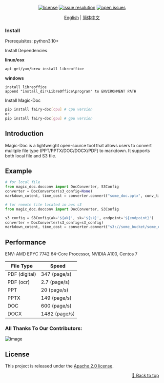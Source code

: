 
<div id="top"></div>
<div align="center">

[![license](https://img.shields.io/github/license/InternLM/magic-doc.svg)](https://github.com/InternLM/magic-doc/tree/main/LICENSE)
[![issue resolution](https://img.shields.io/github/issues-closed-raw/InternLM/magic-doc)](https://github.com/InternLM/magic-doc/issues)
[![open issues](https://img.shields.io/github/issues-raw/InternLM/magic-doc)](https://github.com/InternLM/magic-doc/issues)

[English](READMD.md) | [简体中文](README_zh-CN.md)

</div>

<div align="center">

</div>


### Install

Prerequisites: python3.10+

Install Dependencies

**linux/osx** 

```bash
apt-get/yum/brew install libreoffice
```

**windows**
```text
install libreoffice 
append "install_dir\LibreOffice\program" to ENVIRONMENT PATH
```


Install Magic-Doc


```bash
pip install fairy-doc[cpu] # cpu version
or
pip install fairy-doc[gpu] # gpu version
```



## Introduction

Magic-Doc is a lightweight open-source tool that allows users to convert mulitple file type (PPT/PPTX/DOC/DOCX/PDF) to markdown. It supports both local file and S3 file.


## Example

```python
# for local file
from magic_doc.docconv import DocConverter, S3Config
converter = DocConverter(s3_config=None)
markdown_cotent, time_cost = converter.convert("some_doc.pptx", conv_timeout=300)
```

```python
# for remote file located in aws s3
from magic_doc.docconv import DocConverter, S3Config

s3_config = S3Config(ak='${ak}', sk='${sk}', endpoint='${endpoint}')
converter = DocConverter(s3_config=s3_config)
markdown_cotent, time_cost = converter.convert("s3://some_bucket/some_doc.pptx", conv_timeout=300)
```

## Performance

ENV: AMD EPYC 7742 64-Core Processor, NVIDIA A100, Centos 7

| File Type        | Speed | 
| ------------------ | -------- | 
| PDF (digital)        | 347 (page/s) | 
| PDF (ocr)           | 2.7 (page/s)  | 
| PPT                 | 20 (page/s)   | 
| PPTX                | 149 (page/s)   | 
| DOC                 | 600 (page/s)   | 
| DOCX                | 1482 (page/s)   | 

### All Thanks To Our Contributors:

![image](https://github.com/InternLM/magic-doc/blob/main/assets/contributor.png)

## License

This project is released under the [Apache 2.0 license](LICENSE).

<p align="right"><a href="#top">🔼 Back to top</a></p>
